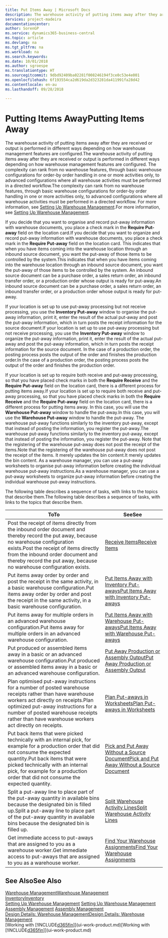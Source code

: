```yaml
---
title: Put Items Away | Microsoft Docs
description: The warehouse activity of putting items away after they are received or output is performed in different ways depending on how warehouse management features are configured.
services: project-madeira
documentationcenter: 
author: SorenGP
ms.service: dynamics365-business-central
ms.topic: article
ms.devlang: na
ms.tgt_pltfrm: na
ms.workload: na
ms.search.keywords: 
ms.date: 10/01/2018
ms.author: sgroespe
ms.translationtype: HT
ms.sourcegitcommit: 9dbd92409ba02281f008246194f3ce0c53e4e001
ms.openlocfilehash: 6f193554ca2d619da2d323281da411991fa28d42
ms.contentlocale: en-au
ms.lasthandoff: 09/28/2018

---
```

# <a name="putting-items-away"></a><span data-ttu-id="a169e-103">Putting Items Away</span><span class="sxs-lookup"><span data-stu-id="a169e-103">Putting Items Away</span></span>
<span data-ttu-id="a169e-104">The warehouse activity of putting items away after they are received or output is performed in different ways depending on how warehouse management features are configured.</span><span class="sxs-lookup"><span data-stu-id="a169e-104">The warehouse activity of putting items away after they are received or output is performed in different ways depending on how warehouse management features are configured.</span></span> <span data-ttu-id="a169e-105">The complexity can rank from no warehouse features, through basic warehouse configurations for order-by order handling in one or more activities only, to advanced configurations where all warehouse activities must be performed in a directed workflow.</span><span class="sxs-lookup"><span data-stu-id="a169e-105">The complexity can rank from no warehouse features, through basic warehouse configurations for order-by order handling in one or more activities only, to advanced configurations where all warehouse activities must be performed in a directed workflow.</span></span> <span data-ttu-id="a169e-106">For more information, see [Setting Up Warehouse Management](warehouse-setup-warehouse.md).</span><span class="sxs-lookup"><span data-stu-id="a169e-106">For more information, see [Setting Up Warehouse Management](warehouse-setup-warehouse.md).</span></span>

<span data-ttu-id="a169e-107">If you decide that you want to organise and record put-away information with warehouse documents, you place a check mark in the **Require Put-away** field on the location card.</span><span class="sxs-lookup"><span data-stu-id="a169e-107">If you decide that you want to organize and record put-away information with warehouse documents, you place a check mark in the **Require Put-away** field on the location card.</span></span> <span data-ttu-id="a169e-108">This indicates that when you have items coming into the warehouse location through an inbound source document, you want the put-away of those items to be controlled by the system.</span><span class="sxs-lookup"><span data-stu-id="a169e-108">This indicates that when you have items coming into the warehouse location through an inbound source document, you want the put-away of those items to be controlled by the system.</span></span> <span data-ttu-id="a169e-109">An inbound source document can be a purchase order, a sales return order, an inbound transfer order, or a production order whose output is ready for put-away.</span><span class="sxs-lookup"><span data-stu-id="a169e-109">An inbound source document can be a purchase order, a sales return order, an inbound transfer order, or a production order whose output is ready for put-away.</span></span>  

<span data-ttu-id="a169e-110">If your location is set up to use put-away processing but not receive processing, you use the **Inventory Put-away** window to organise the put-away information, print it, enter the result of the actual put-away and post the put-away information, which in turn posts the receipt information for the source document.</span><span class="sxs-lookup"><span data-stu-id="a169e-110">If your location is set up to use put-away processing but not receive processing, you use the **Inventory Put-away** window to organize the put-away information, print it, enter the result of the actual put-away and post the put-away information, which in turn posts the receipt information for the source document.</span></span> <span data-ttu-id="a169e-111">In the case of a production order, the posting process posts the output of the order and finishes the production order.</span><span class="sxs-lookup"><span data-stu-id="a169e-111">In the case of a production order, the posting process posts the output of the order and finishes the production order.</span></span>

<span data-ttu-id="a169e-112">If your location is set up to require both receive and put-away processing, so that you have placed check marks in both the **Require Receive** and the **Require Put-away** field on the location card, there is a different process for putting items away.</span><span class="sxs-lookup"><span data-stu-id="a169e-112">If your location is set up to require both receive and put-away processing, so that you have placed check marks in both the **Require Receive** and the **Require Put-away** field on the location card, there is a different process for putting items away.</span></span> <span data-ttu-id="a169e-113">In this case, you will use the **Warehouse Put-away** window to handle the put-away.</span><span class="sxs-lookup"><span data-stu-id="a169e-113">In this case, you will use the **Warehouse Put-away** window to handle the put-away.</span></span> <span data-ttu-id="a169e-114">The warehouse put-away functions similarly to the inventory put-away, except that instead of posting the information, you register the put-away.</span><span class="sxs-lookup"><span data-stu-id="a169e-114">The warehouse put-away functions similarly to the inventory put-away, except that instead of posting the information, you register the put-away.</span></span> <span data-ttu-id="a169e-115">Note that the registering of the warehouse put-away does not post the receipt of the items.</span><span class="sxs-lookup"><span data-stu-id="a169e-115">Note that the registering of the warehouse put-away does not post the receipt of the items.</span></span> <span data-ttu-id="a169e-116">It merely updates the bin content.</span><span class="sxs-lookup"><span data-stu-id="a169e-116">It merely updates the bin content.</span></span> <span data-ttu-id="a169e-117">As a warehouse manager, you can use a put-away worksheets to organise put-away information before creating the individual warehouse put-away instructions.</span><span class="sxs-lookup"><span data-stu-id="a169e-117">As a warehouse manager, you can use a put-away worksheets to organize put-away information before creating the individual warehouse put-away instructions.</span></span>

<span data-ttu-id="a169e-118">The following table describes a sequence of tasks, with links to the topics that describe them.</span><span class="sxs-lookup"><span data-stu-id="a169e-118">The following table describes a sequence of tasks, with links to the topics that describe them.</span></span>   

|<span data-ttu-id="a169e-119">**To**</span><span class="sxs-lookup"><span data-stu-id="a169e-119">**To**</span></span>|<span data-ttu-id="a169e-120">**See**</span><span class="sxs-lookup"><span data-stu-id="a169e-120">**See**</span></span>|  
|------------|-------------|  
|<span data-ttu-id="a169e-121">Post the receipt of items directly from the inbound order document and thereby record the put away, because no warehouse configuration exists.</span><span class="sxs-lookup"><span data-stu-id="a169e-121">Post the receipt of items directly from the inbound order document and thereby record the put away, because no warehouse configuration exists.</span></span>|[<span data-ttu-id="a169e-122">Receive Items</span><span class="sxs-lookup"><span data-stu-id="a169e-122">Receive Items</span></span>](warehouse-how-receive-items.md)|  
|<span data-ttu-id="a169e-123">Put items away order by order and post the receipt in the same activity, in a basic warehouse configuration.</span><span class="sxs-lookup"><span data-stu-id="a169e-123">Put items away order by order and post the receipt in the same activity, in a basic warehouse configuration.</span></span>|[<span data-ttu-id="a169e-124">Put Items Away with Inventory Put-aways</span><span class="sxs-lookup"><span data-stu-id="a169e-124">Put Items Away with Inventory Put-aways</span></span>](warehouse-how-to-put-items-away-with-inventory-put-aways.md)|  
|<span data-ttu-id="a169e-125">Put items away for multiple orders in an advanced warehouse configuration.</span><span class="sxs-lookup"><span data-stu-id="a169e-125">Put items away for multiple orders in an advanced warehouse configuration.</span></span>|[<span data-ttu-id="a169e-126">Put Items Away with Warehouse Put-aways</span><span class="sxs-lookup"><span data-stu-id="a169e-126">Put Items Away with Warehouse Put-aways</span></span>](warehouse-how-to-put-items-away-with-warehouse-put-aways.md)|  
|<span data-ttu-id="a169e-127">Put produced or assembled items away in a basic or an advanced warehouse configuration.</span><span class="sxs-lookup"><span data-stu-id="a169e-127">Put produced or assembled items away in a basic or an advanced warehouse configuration.</span></span>|[<span data-ttu-id="a169e-128">Put Away Production or Assembly Output</span><span class="sxs-lookup"><span data-stu-id="a169e-128">Put Away Production or Assembly Output</span></span>](warehouse-how-to-put-away-production-output.md)|
|<span data-ttu-id="a169e-129">Plan optimised put-away instructions for a number of posted warehouse receipts rather than have warehouse workers act directly on receipts.</span><span class="sxs-lookup"><span data-stu-id="a169e-129">Plan optimized put-away instructions for a number of posted warehouse receipts rather than have warehouse workers act directly on receipts.</span></span>|[<span data-ttu-id="a169e-130">Plan Put-aways in Worksheets</span><span class="sxs-lookup"><span data-stu-id="a169e-130">Plan Put-aways in Worksheets</span></span>](warehouse-how-to-plan-put-aways-in-worksheets.md)|  
|<span data-ttu-id="a169e-131">Put back items that were picked technically with an internal pick, for example for a production order that did not consume the expected quantity.</span><span class="sxs-lookup"><span data-stu-id="a169e-131">Put back items that were picked technically with an internal pick, for example for a production order that did not consume the expected quantity.</span></span>|[<span data-ttu-id="a169e-132">Pick and Put Away Without a Source Document</span><span class="sxs-lookup"><span data-stu-id="a169e-132">Pick and Put Away Without a Source Document</span></span>](warehouse-how-to-create-put-aways-from-internal-put-aways.md)|
|<span data-ttu-id="a169e-133">Split a put-away line to place part of the put-away quantity in available bins because the designated bin is filled up.</span><span class="sxs-lookup"><span data-stu-id="a169e-133">Split a put-away line to place part of the put-away quantity in available bins because the designated bin is filled up.</span></span>|[<span data-ttu-id="a169e-134">Split Warehouse Activity Lines</span><span class="sxs-lookup"><span data-stu-id="a169e-134">Split Warehouse Activity Lines</span></span>](warehouse-how-to-split-warehouse-activity-lines.md)|
|<span data-ttu-id="a169e-135">Get immediate access to put-aways that are assigned to you as a warehouse worker.</span><span class="sxs-lookup"><span data-stu-id="a169e-135">Get immediate access to put-aways that are assigned to you as a warehouse worker.</span></span>|[<span data-ttu-id="a169e-136">Find Your Warehouse Assignments</span><span class="sxs-lookup"><span data-stu-id="a169e-136">Find Your Warehouse Assignments</span></span>](warehouse-how-to-find-your-warehouse-assignments.md)|    

## <a name="see-also"></a><span data-ttu-id="a169e-137">See Also</span><span class="sxs-lookup"><span data-stu-id="a169e-137">See Also</span></span>  
[<span data-ttu-id="a169e-138">Warehouse Management</span><span class="sxs-lookup"><span data-stu-id="a169e-138">Warehouse Management</span></span>](warehouse-manage-warehouse.md)  
[<span data-ttu-id="a169e-139">Inventory</span><span class="sxs-lookup"><span data-stu-id="a169e-139">Inventory</span></span>](inventory-manage-inventory.md)  
<span data-ttu-id="a169e-140">[Setting Up Warehouse Management](warehouse-setup-warehouse.md)   </span><span class="sxs-lookup"><span data-stu-id="a169e-140">[Setting Up Warehouse Management](warehouse-setup-warehouse.md)   </span></span>  
<span data-ttu-id="a169e-141">[Assembly Management](assembly-assemble-items.md)  </span><span class="sxs-lookup"><span data-stu-id="a169e-141">[Assembly Management](assembly-assemble-items.md)  </span></span>  
[<span data-ttu-id="a169e-142">Design Details: Warehouse Management</span><span class="sxs-lookup"><span data-stu-id="a169e-142">Design Details: Warehouse Management</span></span>](design-details-warehouse-management.md)  
<span data-ttu-id="a169e-143">[Working with [!INCLUDE[d365fin](includes/d365fin_md.md)]](ui-work-product.md)</span><span class="sxs-lookup"><span data-stu-id="a169e-143">[Working with [!INCLUDE[d365fin](includes/d365fin_md.md)]](ui-work-product.md)</span></span>  

